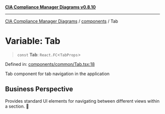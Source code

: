 [**CIA Compliance Manager Diagrams v0.8.10**](../../README.md)

***

[CIA Compliance Manager Diagrams](../../modules.md) / [components](../README.md) / Tab

# Variable: Tab

> `const` **Tab**: `React.FC`\<`TabProps`\>

Defined in: [components/common/Tab.tsx:18](https://github.com/Hack23/cia-compliance-manager/blob/680c1f0618a64f5e2a4571e2b2ee23d6baf8dc9d/src/components/common/Tab.tsx#L18)

Tab component for tab navigation in the application

## Business Perspective
Provides standard UI elements for navigating between different views within a section. 📑
